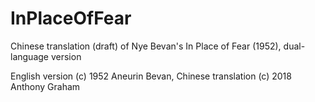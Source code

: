 # InPlaceOfFear
Chinese translation (draft) of Nye Bevan's In Place of Fear (1952), dual-language version

English version (c) 1952 Aneurin Bevan, Chinese translation (c) 2018 Anthony Graham
